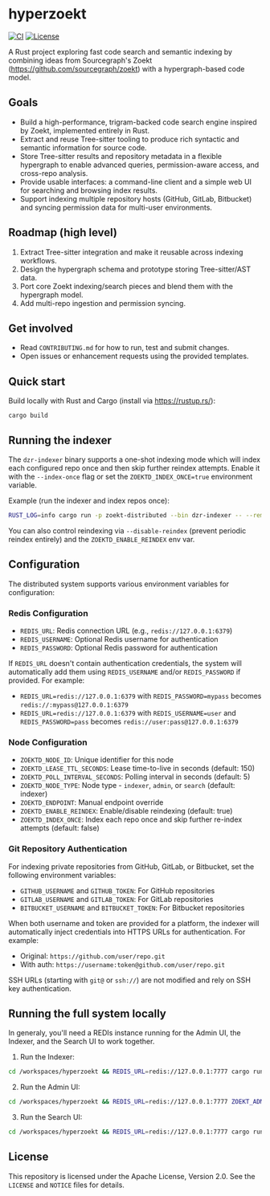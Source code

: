 # hyperzoekt

[![CI](https://github.com/dcieslak19973/hyperzoekt/actions/workflows/ci.yml/badge.svg)](https://github.com/dcieslak19973/hyperzoekt/actions)
[![License](https://img.shields.io/badge/license-Apache%202.0-blue.svg)](LICENSE)

A Rust project exploring fast code search and semantic indexing by combining ideas from Sourcegraph's Zoekt (https://github.com/sourcegraph/zoekt) with a hypergraph-based code model.

Goals
-----
- Build a high-performance, trigram-backed code search engine inspired by Zoekt, implemented entirely in Rust.
- Extract and reuse Tree-sitter tooling to produce rich syntactic and semantic information for source code.
- Store Tree-sitter results and repository metadata in a flexible hypergraph to enable advanced queries, permission-aware access, and cross-repo analysis.
- Provide usable interfaces: a command-line client and a simple web UI for searching and browsing index results.
- Support indexing multiple repository hosts (GitHub, GitLab, Bitbucket) and syncing permission data for multi-user environments.

Roadmap (high level)
--------------------
1. Extract Tree-sitter integration and make it reusable across indexing workflows.
2. Design the hypergraph schema and prototype storing Tree-sitter/AST data.
3. Port core Zoekt indexing/search pieces and blend them with the hypergraph model.
4. Add multi-repo ingestion and permission syncing.

Get involved
------------
- Read `CONTRIBUTING.md` for how to run, test and submit changes.
- Open issues or enhancement requests using the provided templates.

Quick start
-----------
Build locally with Rust and Cargo (install via https://rustup.rs/):

	cargo build

Running the indexer
-------------------
The `dzr-indexer` binary supports a one-shot indexing mode which will index each configured repo once and then skip further reindex attempts. Enable it with the `--index-once` flag or set the `ZOEKTD_INDEX_ONCE=true` environment variable.

Example (run the indexer and index repos once):

```bash
RUST_LOG=info cargo run -p zoekt-distributed --bin dzr-indexer -- --remote-url /path/to/repo --listen 127.0.0.1:3000 --index-once
```

You can also control reindexing via `--disable-reindex` (prevent periodic reindex entirely) and the `ZOEKTD_ENABLE_REINDEX` env var.

Configuration
-------------
The distributed system supports various environment variables for configuration:

### Redis Configuration
- `REDIS_URL`: Redis connection URL (e.g., `redis://127.0.0.1:6379`)
- `REDIS_USERNAME`: Optional Redis username for authentication
- `REDIS_PASSWORD`: Optional Redis password for authentication

If `REDIS_URL` doesn't contain authentication credentials, the system will automatically add them using `REDIS_USERNAME` and/or `REDIS_PASSWORD` if provided. For example:
- `REDIS_URL=redis://127.0.0.1:6379` with `REDIS_PASSWORD=mypass` becomes `redis://:mypass@127.0.0.1:6379`
- `REDIS_URL=redis://127.0.0.1:6379` with `REDIS_USERNAME=user` and `REDIS_PASSWORD=pass` becomes `redis://user:pass@127.0.0.1:6379`

### Node Configuration
- `ZOEKTD_NODE_ID`: Unique identifier for this node
- `ZOEKTD_LEASE_TTL_SECONDS`: Lease time-to-live in seconds (default: 150)
- `ZOEKTD_POLL_INTERVAL_SECONDS`: Polling interval in seconds (default: 5)
- `ZOEKTD_NODE_TYPE`: Node type - `indexer`, `admin`, or `search` (default: indexer)
- `ZOEKTD_ENDPOINT`: Manual endpoint override
- `ZOEKTD_ENABLE_REINDEX`: Enable/disable reindexing (default: true)
- `ZOEKTD_INDEX_ONCE`: Index each repo once and skip further re-index attempts (default: false)

### Git Repository Authentication
For indexing private repositories from GitHub, GitLab, or Bitbucket, set the following environment variables:

- `GITHUB_USERNAME` and `GITHUB_TOKEN`: For GitHub repositories
- `GITLAB_USERNAME` and `GITLAB_TOKEN`: For GitLab repositories  
- `BITBUCKET_USERNAME` and `BITBUCKET_TOKEN`: For Bitbucket repositories

When both username and token are provided for a platform, the indexer will automatically inject credentials into HTTPS URLs for authentication. For example:
- Original: `https://github.com/user/repo.git`
- With auth: `https://username:token@github.com/user/repo.git`

SSH URLs (starting with `git@` or `ssh://`) are not modified and rely on SSH key authentication.

Running the full system locally
-------------------

In generaly, you'll need a REDIs instance running for the Admin UI, the Indexer,
and the Search UI to work together.

1. Run the Indexer:
```bash
cd /workspaces/hyperzoekt && REDIS_URL=redis://127.0.0.1:7777 cargo run --bin dzr-indexer -- --listen 127.0.0.1:3001 --remote-url /workspaces/hyperzoekt --disable-reindex
```
2. Run the Admin UI:
```bash
cd /workspaces/hyperzoekt && REDIS_URL=redis://127.0.0.1:7777 ZOEKT_ADMIN_USERNAME=admin ZOEKT_ADMIN_PASSWORD=password cargo run --bin dzr-admin -- --bind 127.0.0.1:7878
```
3. Run the Search UI:
```bash
cd /workspaces/hyperzoekt && REDIS_URL=redis://127.0.0.1:7777 cargo run --bin dzr-http-search -- --listen 127.0.0.1:8080
```

License
-------
This repository is licensed under the Apache License, Version 2.0. See the `LICENSE` and `NOTICE` files for details.

